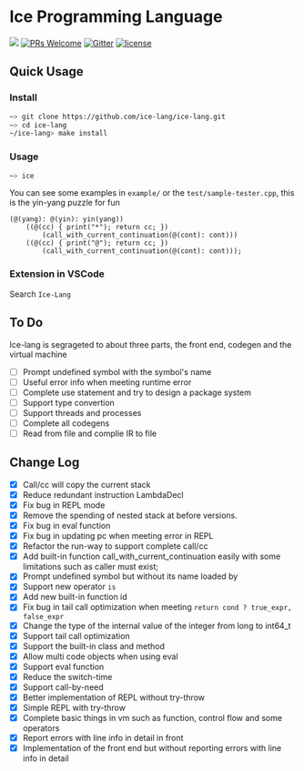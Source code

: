 # Ice Programming Language

[![](https://img.shields.io/badge/request-new%20features-blue.svg)](https://github.com/ice-lang/ice/issues/new)
[![PRs Welcome](https://img.shields.io/badge/PRs-welcome-brightgreen.svg?style=flat-square)](https://github.com/ice-lang/ice/compare)
[![Gitter](https://badges.gitter.im/JoinChat.svg)](https://gitter.im/ice-lang)
[![license](https://img.shields.io/github/license/MU001999/ice.svg)](https://github.com/ice-lang/ice)

## Quick Usage

### Install

```bash
~> git clone https://github.com/ice-lang/ice-lang.git
~> cd ice-lang
~/ice-lang> make install
```

### Usage

```bash
~> ice
```

You can see some examples in `example/` or the `test/sample-tester.cpp`, this is the yin-yang puzzle for fun

```
(@(yang): @(yin): yin(yang))
    ((@(cc) { print("*"); return cc; })
        (call_with_current_continuation(@(cont): cont)))
    ((@(cc) { print("@"); return cc; })
        (call_with_current_continuation(@(cont): cont)));

```

### Extension in VSCode

Search `Ice-Lang`

## To Do

Ice-lang is segrageted to about three parts, the front end, codegen and the virtual machine

+ [ ] Prompt undefined symbol with the symbol's name
+ [ ] Useful error info when meeting runtime error
+ [ ] Complete use statement and try to design a package system
+ [ ] Support type convertion
+ [ ] Support threads and processes
+ [ ] Complete all codegens
+ [ ] Read from file and complie IR to file

## Change Log

+ [X] Call/cc will copy the current stack
+ [X] Reduce redundant instruction LambdaDecl
+ [X] Fix bug in REPL mode
+ [X] Remove the spending of nested stack at before versions.
+ [X] Fix bug in eval function
+ [X] Fix bug in updating pc when meeting error in REPL
+ [X] Refactor the run-way to support complete call/cc
+ [X] Add built-in function call_with_current_continuation easily with some limitations such as caller must exist;
+ [X] Prompt undefined symbol but without its name loaded by
+ [X] Support new operator `is`
+ [X] Add new built-in function id
+ [X] Fix bug in tail call optimization when meeting `return cond ? true_expr, false_expr`
+ [X] Change the type of the internal value of the integer from long to int64_t
+ [X] Support tail call optimization
+ [X] Support the built-in class and method
+ [X] Allow multi code objects when using eval
+ [X] Support eval function
+ [X] Reduce the switch-time
+ [X] Support call-by-need
+ [X] Better implementation of REPL without try-throw
+ [X] Simple REPL with try-throw
+ [X] Complete basic things in vm such as function, control flow and some operators
+ [X] Report errors with line info in detail in front
+ [X] Implementation of the front end but without reporting errors with line info in detail
